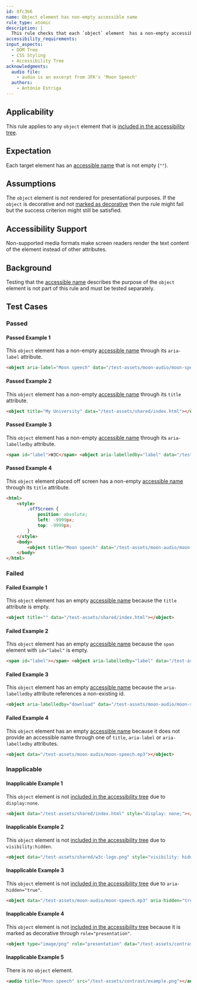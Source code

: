 ```yaml
---
id: 8fc3b6
name: Object element has non-empty accessible name
rule_type: atomic
description: |
  This rule checks that each `object` element  has a non-empty accessible name.
accessibility_requirements:
input_aspects:
  - DOM Tree
  - CSS Styling
  - Accessibility Tree
acknowledgments:
  audio file:
    - audio is an excerpt from JFK's 'Moon Speech'
  authors:
    - António Estriga
---
```


## Applicability

This rule applies to any `object` element that is [included in the accessibility tree][].

## Expectation

Each target element has an [accessible name][] that is not empty (`""`).

## Assumptions

The `object` element is not rendered for presentational purposes. If the `object` is decorative and not [marked as decorative][] then the rule might fail but the success criterion might still be satisfied.

## Accessibility Support

Non-supported media formats make screen readers render the text content of the element instead of other attributes.

## Background

Testing that the [accessible name][] describes the purpose of the `object` element is not part of this rule and must be tested separately.

## Test Cases

### Passed

#### Passed Example 1

This `object` element has a non-empty [accessible name][] through its `aria-label` attribute.

```html
<object aria-label="Moon speech" data="/test-assets/moon-audio/moon-speech.mp3"></object>
```

#### Passed Example 2

This `object` element has a non-empty [accessible name][] through its `title` attribute.

```html
<object title="My University" data="/test-assets/shared/index.html"></object>
```

#### Passed Example 3

This `object` element has a non-empty [accessible name][] through its `aria-labelledby` attribute.

```html
<span id="label">W3C</span> <object aria-labelledby="label" data="/test-assets/shared/w3c-logo.png"></object>
```

#### Passed Example 4

This `object` element placed off screen has a non-empty [accessible name][] through its `title` attribute.

```html
<html>
	<style>
		.offScreen {
			position: absolute;
			left: -9999px;
			top: -9999px;
		}
	</style>
	<body>
		<object title="Moon speech" data="/test-assets/moon-audio/moon-speech.mp3" class="offScreen"></object>
	</body>
</html>
```

### Failed

#### Failed Example 1

This `object` element has an empty [accessible name][] because the `title` attribute is empty.

```html
<object title="" data="/test-assets/shared/index.html"></object>
```

#### Failed Example 2

This `object` element has an empty [accessible name][] because the `span` element with `id="label"` is empty.

```html
<span id="label"></span> <object aria-labelledby="label" data="/test-assets/shared/w3c-logo.png"></object>
```

#### Failed Example 3

This `object` element has an empty [accessible name][] because the `aria-labelledby` attribute references a non-existing id.

```html
<object aria-labelledby="download" data="/test-assets/moon-audio/moon-speech.mp3"></object>
```

#### Failed Example 4

This `object` element has an empty [accessible name][] because it does not provide an accessible name through one of `title`, `aria-label` or `aria-labelledby` attributes.

```html
<object data="/test-assets/moon-audio/moon-speech.mp3"></object>
```

### Inapplicable

#### Inapplicable Example 1

This `object` element is not [included in the accessibility tree][] due to `display:none`.

```html
<object data="/test-assets/shared/index.html" style="display: none;"></object>
```

#### Inapplicable Example 2

This `object` element is not [included in the accessibility tree][] due to `visibility:hidden`.

```html
<object data="/test-assets/shared/w3c-logo.png" style="visibility: hidden;"></object>
```

#### Inapplicable Example 3

This `object` element is not [included in the accessibility tree][] due to `aria-hidden="true"`.

```html
<object data="/test-assets/moon-audio/moon-speech.mp3" aria-hidden="true"></object>
```

#### Inapplicable Example 4

This `object` element is not [included in the accessibility tree][] because it is marked as decorative through `role="presentation"`.

```html
<object type="image/png" role="presentation" data="/test-assets/contrast/example.png"></object>
```

#### Inapplicable Example 5

There is no `object` element.

```html
<audio title="Moon speech" src="/test-assets/contrast/example.png"></audio>
```

[accessible name]: #accessible-name 'Definition of accessible name'
[included in the accessibility tree]: #included-in-the-accessibility-tree 'Definition of included in the accessibility tree'
[marked as decorative]: #marked-as-decorative 'Definition of Marked as decorative'
